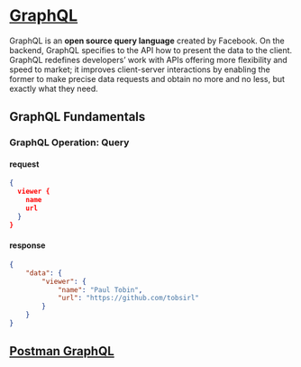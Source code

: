 # [GraphQL](https://graphql.org/)

GraphQL is an **open source query language** created by Facebook.
On the backend, GraphQL specifies to the API how to present the data to the client. GraphQL redefines developers’ work with APIs offering more flexibility and speed to market; it improves client-server interactions by enabling the former to make precise data requests and obtain no more and no less, but exactly what they need.

## GraphQL Fundamentals

### GraphQL Operation: Query

#### request
```json
{
  viewer {
    name
    url
  }
}
```
#### response
```json
{
    "data": {
        "viewer": {
            "name": "Paul Tobin",
            "url": "https://github.com/tobsirl"
        }
    }
}
```

## [Postman GraphQL](https://learning.postman.com/docs/postman/sending-api-requests/graphql/)
